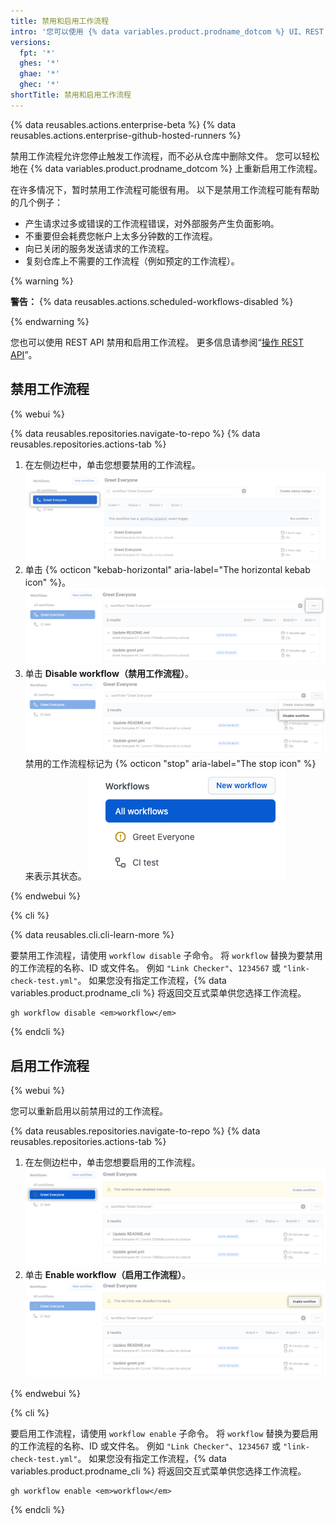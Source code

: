 ```yaml
---
title: 禁用和启用工作流程
intro: '您可以使用 {% data variables.product.prodname_dotcom %} UI、REST API 或 {% data variables.product.prodname_cli %} 禁用并重新启用工作流程。'
versions:
  fpt: '*'
  ghes: '*'
  ghae: '*'
  ghec: '*'
shortTitle: 禁用和启用工作流程
---
```


{% data reusables.actions.enterprise-beta %}
{% data reusables.actions.enterprise-github-hosted-runners %}

禁用工作流程允许您停止触发工作流程，而不必从仓库中删除文件。 您可以轻松地在 {% data variables.product.prodname_dotcom %} 上重新启用工作流程。

在许多情况下，暂时禁用工作流程可能很有用。 以下是禁用工作流程可能有帮助的几个例子：

- 产生请求过多或错误的工作流程错误，对外部服务产生负面影响。
- 不重要但会耗费您帐户上太多分钟数的工作流程。
- 向已关闭的服务发送请求的工作流程。
- 复刻仓库上不需要的工作流程（例如预定的工作流程）。

{% warning %}

**警告：** {% data reusables.actions.scheduled-workflows-disabled %}

{% endwarning %}

您也可以使用 REST API 禁用和启用工作流程。 更多信息请参阅“[操作 REST API](/rest/reference/actions#workflows)”。

## 禁用工作流程

{% webui %}

{% data reusables.repositories.navigate-to-repo %}
{% data reusables.repositories.actions-tab %}
1. 在左侧边栏中，单击您想要禁用的工作流程。 ![操作选择工作流程](/assets/images/actions-select-workflow.png)
1. 单击 {% octicon "kebab-horizontal" aria-label="The horizontal kebab icon" %}。 ![操作烤肉串菜单](/assets/images/help/repository/actions-workflow-menu-kebab.png)
1. 单击 **Disable workflow（禁用工作流程）**。 ![actions disable workflow](/assets/images/help/repository/actions-disable-workflow.png) 禁用的工作流程标记为 {% octicon "stop" aria-label="The stop icon" %} 来表示其状态。 ![操作列表禁用的工作流程](/assets/images/help/repository/actions-find-disabled-workflow.png)

{% endwebui %}

{% cli %}

{% data reusables.cli.cli-learn-more %}

要禁用工作流程，请使用 `workflow disable` 子命令。 将 `workflow` 替换为要禁用的工作流程的名称、ID 或文件名。 例如 `"Link Checker"`、`1234567` 或 `"link-check-test.yml"`。 如果您没有指定工作流程，{% data variables.product.prodname_cli %} 将返回交互式菜单供您选择工作流程。

```shell
gh workflow disable <em>workflow</em>
```

{% endcli %}

## 启用工作流程

{% webui %}

您可以重新启用以前禁用过的工作流程。

{% data reusables.repositories.navigate-to-repo %}
{% data reusables.repositories.actions-tab %}
1. 在左侧边栏中，单击您想要启用的工作流程。 ![操作选择禁用的工作流程](/assets/images/help/repository/actions-select-disabled-workflow.png)
1. 单击 **Enable workflow（启用工作流程）**。 ![操作启用工作流程](/assets/images/help/repository/actions-enable-workflow.png)

{% endwebui %}

{% cli %}

要启用工作流程，请使用 `workflow enable` 子命令。 将 `workflow` 替换为要启用的工作流程的名称、ID 或文件名。 例如 `"Link Checker"`、`1234567` 或 `"link-check-test.yml"`。 如果您没有指定工作流程，{% data variables.product.prodname_cli %} 将返回交互式菜单供您选择工作流程。

```shell
gh workflow enable <em>workflow</em>
```

{% endcli %}
